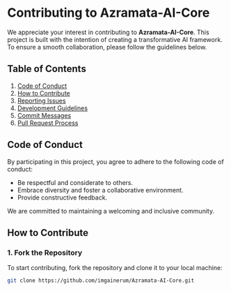 # Contributing to Azramata-AI-Core

We appreciate your interest in contributing to **Azramata-AI-Core**. This project is built with the intention of creating a transformative AI framework. To ensure a smooth collaboration, please follow the guidelines below.

## Table of Contents

1. [Code of Conduct](#code-of-conduct)
2. [How to Contribute](#how-to-contribute)
3. [Reporting Issues](#reporting-issues)
4. [Development Guidelines](#development-guidelines)
5. [Commit Messages](#commit-messages)
6. [Pull Request Process](#pull-request-process)

## Code of Conduct

By participating in this project, you agree to adhere to the following code of conduct:

- Be respectful and considerate to others.
- Embrace diversity and foster a collaborative environment.
- Provide constructive feedback.

We are committed to maintaining a welcoming and inclusive community.

## How to Contribute

### 1. Fork the Repository
To start contributing, fork the repository and clone it to your local machine:

```bash
git clone https://github.com/imgainerum/Azramata-AI-Core.git
